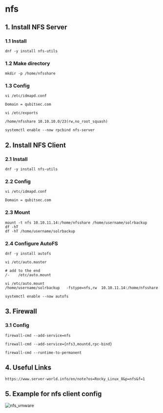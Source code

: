 # nfs


## 1. Install NFS Server

### 1.1 Install

    dnf -y install nfs-utils


### 1.2 Make directory

    mkdir -p /home/nfsshare

### 1.3 Config

    vi /etc/idmapd.conf
    
    Domain = qubitsec.com

    vi /etc/exports

    /home/nfsshare 10.10.10.0/23(rw,no_root_squash)

    systemctl enable --now rpcbind nfs-server

## 2. Install NFS Client

### 2.1 Install

    dnf -y install nfs-utils


### 2.2 Config

    vi /etc/idmapd.conf
    
    Domain = qubitsec.com

### 2.3 Mount

    mount -t nfs 10.10.11.14:/home/nfsshare /home/username/solrbackup
    df -hT
    df -hT /home/username/solrbackup

### 2.4 Configure AutoFS

    dnf -y install autofs
    
    vi /etc/auto.master

    # add to the end
    /-    /etc/auto.mount
    
    vi /etc/auto.mount
    /home/username/solrbackup   -fstype=nfs,rw  10.10.11.14:/home/nfsshare

    systemctl enable --now autofs

## 3. Firewall

### 3.1 Config

    firewall-cmd --add-service=nfs
    
    firewall-cmd --add-service={nfs3,mountd,rpc-bind}
        
    firewall-cmd --runtime-to-permanent
    
## 4. Useful Links

    https://www.server-world.info/en/note?os=Rocky_Linux_8&p=nfs&f=1


## 5. Example for nfs client config

![nfs_vmware](https://github.com/QubitSecurity/documentation/assets/24949168/06f2608a-bbc0-4dd0-8257-db4a87847fe5)
